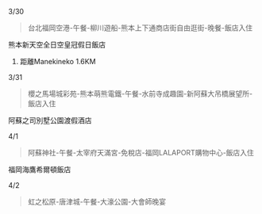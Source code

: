 3/30

>台北福岡空港-午餐-柳川遊船-熊本上下通商店街自由逛街-晚餐-飯店入住

熊本新天空全日空皇冠假日飯店
1. 距離Manekineko 1.6KM

3/31
>櫻之馬場城彩苑-熊本萌熊電鐵-午餐-水前寺成趣園-新阿蘇大吊橋展望所-飯店入住

阿蘇之司別墅公園渡假酒店

4/1
>阿蘇神社-午餐-太宰府天滿宮-免稅店-福岡LALAPORT購物中心-飯店入住

福岡海鷹希爾頓飯店

4/2
>虹之松原-唐津城-午餐-大濠公園-大會師晚宴

